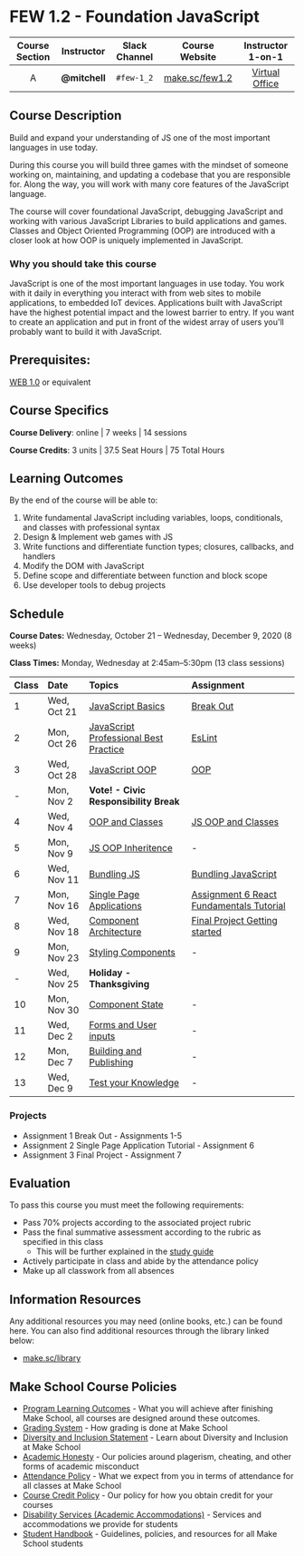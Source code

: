 # FEW 1.2 - Foundation JavaScript

| Course Section | Instructor | Slack Channel | Course Website | Instructor 1-on-1 |
| :---: | :---: | :---: | :---: | :---: |
| A | **@mitchell** | `#few-1_2` | [make.sc/few1.2](https://make.sc/few1.2) | [Virtual Office](https://make.sc/mitchell-zoom) |

## Course Description

Build and expand your understanding of JS one of the most important languages in use today. 

During this course you will build three games with the mindset of someone working on, maintaining, and updating a codebase that you are responsible for. Along the way, you will work with many core features of the JavaScript language.

The course will cover foundational JavaScript, debugging JavaScript and working with various JavaScript Libraries to build applications and games. Classes and Object Oriented Programming (OOP) are introduced with a closer look at how OOP is uniquely implemented in JavaScript.  

### Why you should take this course

JavaScript is one of the most important languages in use today. You work with it daily in everything you interact with from web sites to mobile applications, to embedded IoT devices. Applications built with JavaScript have the highest potential impact and the lowest barrier to entry. If you want to create an application and put in front of the widest array of users you'll probably want to build it with JavaScript.

## Prerequisites:  

[WEB 1.0](https://github.com/Make-School-Courses/WEB-1.0-Web-Foundations) or equivalent

## Course Specifics

**Course Delivery**: online | 7 weeks | 14 sessions

**Course Credits**: 3 units | 37.5 Seat Hours | 75 Total Hours

## Learning Outcomes

By the end of the course will be able to:

1. Write fundamental JavaScript including variables, loops, conditionals, and classes with professional syntax
1. Design & Implement web games with JS
1. Write functions and differentiate function types; closures, callbacks, and handlers
1. Modify the DOM with JavaScript
1. Define scope and differentiate between function and block scope
1. Use developer tools to debug projects

## Schedule

**Course Dates:** Wednesday, October 21 – Wednesday, December 9, 2020 (8 weeks)

**Class Times:** Monday, Wednesday at 2:45am–5:30pm (13 class sessions)

| Class | Date | Topics | Assignment |
|:------|:-----|:-------|:-----------|
|  1 |  Wed, Oct 21  | [JavaScript Basics](Lessons/Lesson-01.md) | [Break Out](Assignments/Assignment-1-Break-Out.md) | 
|  2 |  Mon, Oct 26  | [JavaScript Professional Best Practice](Lessons/Lesson-02.md) | [EsLint](Assignments/Assignment-2-EsLint.md) |
|  3 |  Wed, Oct 28  | [JavaScript OOP](Lessons/Lesson-03.md) | [OOP](Assignments/Assignment-3-OOP.md) |
|  - |  Mon, Nov 2              | **Vote! - Civic Responsibility Break** |
|  4 |  Wed, Nov 4   | [OOP and Classes](Lessons/Lesson-04.md) | [JS OOP and Classes](Assignments/Assignment-4-Inheritance.md) |
|  5 |  Mon, Nov 9   | [JS OOP Inheritence](Lessons/Lesson-05.md) | - |
|  6 |  Wed, Nov 11  | [Bundling JS](Lessons/Lesson-06.md) | [Bundling JavaScript](Assignments/Assignment-5-bundling.md) |
|  7 |  Mon, Nov 16  | [Single Page Applications](Lessons/Lesson-07.md) | [Assignment 6 React Fundamentals Tutorial](Assignments/Assignment-6-react-fundamentals.md) |
|  8 |  Wed, Nov 18  | [Component Architecture](Lessons/Lesson-08.md) | [Final Project Getting started](./Assignments/Assignment-7-fina-project.md) |
|  9 |  Mon, Nov 23 | [Styling Components](Lessons/Lesson-09.md) | - |
|  - |  Wed, Nov 25               | **Holiday - Thanksgiving** |
| 10 |  Mon, Nov 30  | [Component State](Lessons/Lesson-10.md) | - | 
| 11 |  Wed, Dec 2  | [Forms and User inputs](Lessons/Lesson-11.md) | - | 
| 12 |  Mon, Dec 7 | [Building and Publishing](Lessons/Lesson-12.md) | - | 
| 13 |  Wed, Dec 9  | [Test your Knowledge](Lessons/Lesson-13.md) | - | 

<!-- | 14 | Thu, May 14 | [Present your work](Lessons/Lesson-14.md) | - | -->

### Projects

- Assignment 1 Break Out - Assignments 1-5
- Assignment 2 Single Page Application Tutorial - Assignment 6
- Assignment 3 Final Project - Assignment 7

## Evaluation
To pass this course you must meet the following requirements:

- Pass 70% projects according to the associated project rubric
- Pass the final summative assessment according to the rubric as specified in this class
    - This will be further explained in the [study guide](study-guide.md)
- Actively participate in class and abide by the attendance policy
- Make up all classwork from all absences

##  Information Resources

Any additional resources you may need (online books, etc.) can be found here. You can also find additional resources through the library linked below:

- [make.sc/library](http://make.sc/library)

## Make School Course Policies

- [Program Learning Outcomes](https://make.sc/program-learning-outcomes) - What you will achieve after finishing Make School, all courses are designed around these outcomes.
- [Grading System](https://make.sc/grading-system) - How grading is done at Make School
- [Diversity and Inclusion Statement](https://make.sc/diversity-and-inclusion-statement) - Learn about Diversity and Inclusion at Make School
- [Academic Honesty](https://make.sc/academic-honesty-policy) - Our policies around plagerism, cheating, and other forms of academic misconduct 
- [Attendance Policy](https://make.sc/attendance-policy) - What we expect from you in terms of attendance for all classes at Make School
- [Course Credit Policy](https://make.sc/course-credit-policy) - Our policy for how you obtain credit for your courses
- [Disability Services (Academic Accommodations)](https://make.sc/disability-services) - Services and accommodations we provide for students
- [Student Handbook](https://make.sc/student-handbook) - Guidelines, policies, and resources for all Make School students
